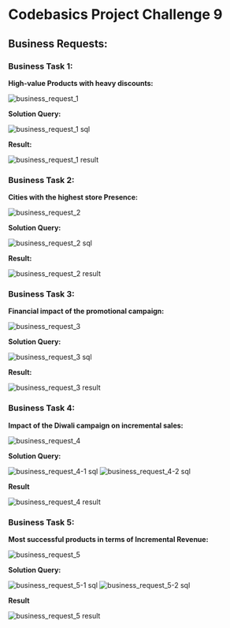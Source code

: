 # Codebasics Project Challenge 9

## Business Requests:

### Business Task 1:
**High-value Products with heavy discounts:**

![business_request_1](https://github.com/Vivek-S1n9h/codebasics_project_challenge_9/blob/main/ad_hoc_analysis/Images/task/business_request_1.PNG)

**Solution Query:**

![business_request_1 sql](https://github.com/Vivek-S1n9h/codebasics_project_challenge_9/blob/main/ad_hoc_analysis/Images/sql_queries/Business_request_1_sql.PNG)

**Result:**

![business_request_1 result](https://github.com/Vivek-S1n9h/codebasics_project_challenge_9/blob/main/ad_hoc_analysis/Images/result/Business_request_1_result.PNG)

### Business Task 2:
**Cities with the highest store Presence:**

![business_request_2](https://github.com/Vivek-S1n9h/codebasics_project_challenge_9/blob/main/ad_hoc_analysis/Images/task/business_request_2.PNG)

**Solution Query:**

![business_request_2 sql](https://github.com/Vivek-S1n9h/codebasics_project_challenge_9/blob/main/ad_hoc_analysis/Images/sql_queries/Business_request_2_sql.PNG)

**Result:**

![business_request_2 result](https://github.com/Vivek-S1n9h/codebasics_project_challenge_9/blob/main/ad_hoc_analysis/Images/result/Business_request_2_result.PNG)

### Business Task 3:
**Financial impact of the promotional campaign:**

![business_request_3](https://github.com/Vivek-S1n9h/codebasics_project_challenge_9/blob/main/ad_hoc_analysis/Images/task/business_request_3.PNG)

**Solution Query:**

![business_request_3 sql](https://github.com/Vivek-S1n9h/codebasics_project_challenge_9/blob/main/ad_hoc_analysis/Images/sql_queries/Business_request_3_sql.PNG)

**Result:**

![business_request_3 result](https://github.com/Vivek-S1n9h/codebasics_project_challenge_9/blob/main/ad_hoc_analysis/Images/result/Business_request_3_result.PNG)

### Business Task 4:
**Impact of the Diwali campaign on incremental sales:**

![business_request_4](https://github.com/Vivek-S1n9h/codebasics_project_challenge_9/blob/main/ad_hoc_analysis/Images/task/business_request_4.PNG)

**Solution Query:**

![business_request_4-1 sql](https://github.com/Vivek-S1n9h/codebasics_project_challenge_9/blob/main/ad_hoc_analysis/Images/sql_queries/Business_request_4-1_sql.PNG)
![business_request_4-2 sql](https://github.com/Vivek-S1n9h/codebasics_project_challenge_9/blob/main/ad_hoc_analysis/Images/sql_queries/Business_request_4-2_sql.PNG)

**Result**

![business_request_4 result](https://github.com/Vivek-S1n9h/codebasics_project_challenge_9/blob/main/ad_hoc_analysis/Images/result/Business_request_4_result.PNG)

### Business Task 5:
**Most successful products in terms of Incremental Revenue:**

![business_request_5](https://github.com/Vivek-S1n9h/codebasics_project_challenge_9/blob/main/ad_hoc_analysis/Images/task/business_request_5.PNG)

**Solution Query:**

![business_request_5-1 sql](https://github.com/Vivek-S1n9h/codebasics_project_challenge_9/blob/main/ad_hoc_analysis/Images/sql_queries/Business_request_5-1_sql.PNG)
![business_request_5-2 sql](https://github.com/Vivek-S1n9h/codebasics_project_challenge_9/blob/main/ad_hoc_analysis/Images/sql_queries/Business_request_5-2_sql.PNG)

**Result**

![business_request_5 result](https://github.com/Vivek-S1n9h/codebasics_project_challenge_9/blob/main/ad_hoc_analysis/Images/result/Business_request_5_result.PNG)


